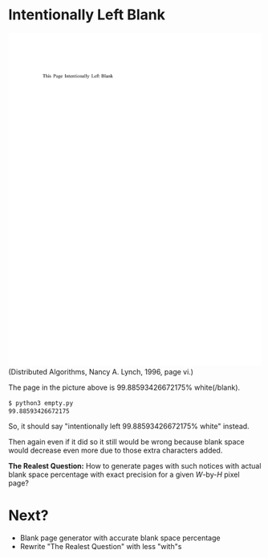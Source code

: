 # Intentionally Left Blank

![Screenshot "This Page Intentionally Left Blank"](empty-page.png)
(Distributed Algorithms, Nancy A. Lynch, 1996, page vi.)

The page in the picture above is 99.88593426672175% white(/blank).

    $ python3 empty.py
    99.88593426672175

So, it should say "intentionally left 99.88593426672175% white" instead.

Then again even if it did so it still would be wrong because blank space would decrease even more due to those extra characters added.

**The Realest Question:** How to generate pages with such notices with actual blank space percentage with exact precision for a given *W*-by-*H* pixel page?

# Next?

* Blank page generator with accurate blank space percentage
* Rewrite "The Realest Question" with less "with"s
